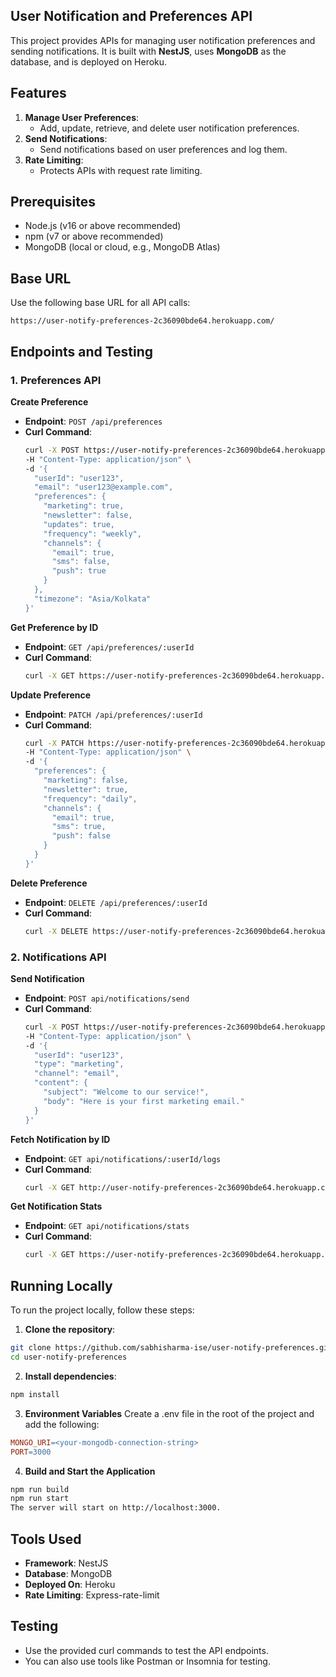 ## User Notification and Preferences API

This project provides APIs for managing user notification preferences and sending notifications. It is built with **NestJS**, uses **MongoDB** as the database, and is deployed on Heroku.

## Features

1. **Manage User Preferences**:
    - Add, update, retrieve, and delete user notification preferences.
2. **Send Notifications**:
    - Send notifications based on user preferences and log them.
3. **Rate Limiting**:
    - Protects APIs with request rate limiting.

## Prerequisites

- Node.js (v16 or above recommended)
- npm (v7 or above recommended)
- MongoDB (local or cloud, e.g., MongoDB Atlas)

## Base URL

Use the following base URL for all API calls:

```arduino
https://user-notify-preferences-2c36090bde64.herokuapp.com/
```

## Endpoints and Testing

### 1. Preferences API

**Create Preference**
- **Endpoint**: `POST /api/preferences`
- **Curl Command**:
  ```bash
  curl -X POST https://user-notify-preferences-2c36090bde64.herokuapp.com/api/preferences \
  -H "Content-Type: application/json" \
  -d '{
    "userId": "user123",
    "email": "user123@example.com",
    "preferences": {
      "marketing": true,
      "newsletter": false,
      "updates": true,
      "frequency": "weekly",
      "channels": {
        "email": true,
        "sms": false,
        "push": true
      }
    },
    "timezone": "Asia/Kolkata"
  }'
  ```

**Get Preference by ID**
- **Endpoint**: `GET /api/preferences/:userId`
- **Curl Command**:
  ```bash
  curl -X GET https://user-notify-preferences-2c36090bde64.herokuapp.com/api/preferences/user123
  ```

**Update Preference**
- **Endpoint**: `PATCH /api/preferences/:userId`
- **Curl Command**:
  ```bash
  curl -X PATCH https://user-notify-preferences-2c36090bde64.herokuapp.com/api/preferences/user123 \
  -H "Content-Type: application/json" \
  -d '{
    "preferences": {
      "marketing": false,
      "newsletter": true,
      "frequency": "daily",
      "channels": {
        "email": true,
        "sms": true,
        "push": false
      }
    }
  }'
  ```

**Delete Preference**
- **Endpoint**: `DELETE /api/preferences/:userId`
- **Curl Command**:
  ```bash
  curl -X DELETE https://user-notify-preferences-2c36090bde64.herokuapp.com/api/preferences/user123
  ```

### 2. Notifications API

**Send Notification**
- **Endpoint**: `POST api/notifications/send`
- **Curl Command**:
  ```bash
  curl -X POST https://user-notify-preferences-2c36090bde64.herokuapp.com/api/notifications/send \
  -H "Content-Type: application/json" \
  -d '{
    "userId": "user123",
    "type": "marketing",
    "channel": "email",
    "content": {
      "subject": "Welcome to our service!",
      "body": "Here is your first marketing email."
    }
  }'
  ```

**Fetch Notification by ID**
- **Endpoint**: `GET api/notifications/:userId/logs`
- **Curl Command**:
  ```bash
  curl -X GET http://user-notify-preferences-2c36090bde64.herokuapp.com/api/notifications/user123/logs
  ```

**Get Notification Stats**
- **Endpoint**: `GET api/notifications/stats`
- **Curl Command**:
  ```bash
  curl -X GET https://user-notify-preferences-2c36090bde64.herokuapp.com/api/notifications/stats
  ```

## Running Locally

To run the project locally, follow these steps:

1. **Clone the repository**:
```bash
git clone https://github.com/sabhisharma-ise/user-notify-preferences.git
cd user-notify-preferences
```

2. **Install dependencies**:

```bash
npm install
```

3. **Environment Variables**
Create a .env file in the root of the project and add the following:

```makefile
MONGO_URI=<your-mongodb-connection-string>
PORT=3000
```

4. **Build and Start the Application**

```bash
npm run build
npm run start
The server will start on http://localhost:3000.
```

## Tools Used
- **Framework**: NestJS
- **Database**: MongoDB
- **Deployed On**: Heroku
- **Rate Limiting**: Express-rate-limit

## Testing
- Use the provided curl commands to test the API endpoints.
- You can also use tools like Postman or Insomnia for testing.